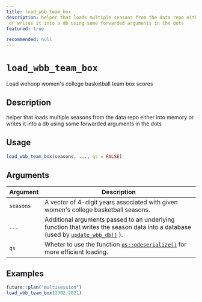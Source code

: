 ```yaml
---
title: load_wbb_team_box
description: helper that loads multiple seasons from the data repo either into memory
 or writes it into a db using some forwarded arguments in the dots
featured: true

recommended: null
---
```

# `load_wbb_team_box`

Load wehoop women's college basketball team box scores


## Description

helper that loads multiple seasons from the data repo either into memory
 or writes it into a db using some forwarded arguments in the dots


## Usage

```r
load_wbb_team_box(seasons, ..., qs = FALSE)
```


## Arguments

Argument      |Description
------------- |----------------
`seasons`     |     A vector of 4-digit years associated with given women's college basketball seasons.
`...`     |     Additional arguments passed to an underlying function that writes the season data into a database (used by [`update_wbb_db()`](#updatewbbdb()) ).
`qs`     |     Wheter to use the function [`qs::qdeserialize()`](#qs::qdeserialize()) for more efficient loading.


## Examples

```r
future::plan("multisession")
load_wbb_team_box(2002:2021)
```


